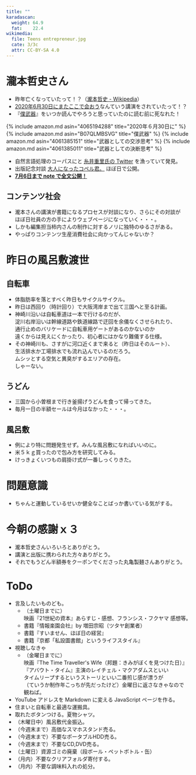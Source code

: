 ```yaml
---
title: ""
karadascan:
  weight: 64.9
  fat:    22.4
wikimedia:
  file: Teens entrepreneur.jpg
  cate: 3/3c
  attr: CC-BY-SA 4.0
---
```


# 瀧本哲史さん

* 昨年亡くなっていたって！？（[瀧本哲史 - Wikipedia](https://ja.wikipedia.org/wiki/%E7%80%A7%E6%9C%AC%E5%93%B2%E5%8F%B2)）
* [2020年6月30日にまたここで会おう](https://amazon.jp/dp/4065194288)なんていう講演をされていたって！？
* 『[僕武器](https://amazon.jp/dp/B07QLMBSVG)』をいつか読んでやろうと思っていたのに読む前に死なれた！

{% include amazon.md asin="4065194288" title="2020年６月30日に" %}
{% include amazon.md asin="B07QLMBSVG" title="僕武器" %}
{% include amazon.md asin="4061385151" title="武器としての交渉思考" %}
{% include amazon.md asin="4061385011" title="武器としての決断思考" %}

* 自然言語処理のコーパスにと [糸井重里氏の Twitter](https://twitter.com/itoi_shigesato) を漁っていて発見。
* 出版記念対談 [大人になったコペル君。](https://www.1101.com/n/s/takimoto_shukudai) ほぼ日で公開。
* **[7月6日まで note で全文公開！](https://note.com/doourhomework/n/nb4572987819b)**


## コンテンツ社会

* 瀧本さんの講演が書籍になるプロセスが対談になり、さらにその対談が  
  ほぼ日社員の方の手によりウェブページになっていく・・・。
* しかも編集担当柿内さんの制作に対するノリに独特のゆるさがある。
* やっぱりコンテンツ生産消費社会に向かってんじゃないか？


# 昨日の風呂敷渡世

## 自転車

* 体脂肪率を落とすべく昨日もサイクルサイクル。
* 昨日は西回り（時計回り）で大阪湾岸まで出て三国へと至る計画。
* 神崎川沿いは自転車道は一本で行けるのだが、  
  淀川右岸沿いは幹線道路や鉄道線路で迂回を余儀なくさせられたり、  
  通行止めのバリケードに自転車用ゲートがあるのかないのか  
  遠くからは見えにくかったり、初心者にはかなり難儀する仕様。  
* その神崎川も、さすがに河口近くまで来ると（昨日はそのルート）、  
  生活排水か工場排水でも流れ込んでいるのだろう。  
  ムシッとする空気と異臭がするエリアの存在。  
  しゃーない。


## うどん

* 三国から小曽根まで行き釜揚げうどんを食って帰ってきた。
* 毎月一日の半額セールは今月はなかった・・・。


## 風呂敷

* 例により特に問題発生せず。みんな風呂敷になればいいのに。
* 米５ｋｇ買ったので包み方を研究してみる。
* けっきょくいつもの肩掛け式が一番しっくりきた。


# 問題意識

* ちゃんと運動しているせいか健全なことばっか書いている気がする。



# 今朝の感謝ｘ３

* 瀧本哲史さんいろいろとありがとう。
* 講演と出版に携わられた方々ありがとう。
* それでもうどん半額券をクーポンでくださった丸亀製麺さんありがとう。


# ToDo

* 言及したいものども。
  * （土曜日までに）  
    映画『21世紀の資本』あらすじ・感想、フランシス・フクヤマ 感想等。
  * 書籍『情報楽園会社』by 増田宗昭（ツタヤ創業者）
  * 書籍『すいません、ほぼ日の経営』
  * 書籍『京都「私設圖書館」というライフスタイル』
* 視聴しなきゃ
  * （金曜日までに）  
    映画『The Time Traveller's Wife（邦題：きみがぼくを見つけた日）』  
    『アバウト・タイム』主演のレイチェル・マクアダムスといい  
	タイムリープするというストーリといい二番煎じ感が漂うが  
	（ていうか制作年こっちが先だったけど）金曜日に返さなきゃなので  
	観ねば。
* YouTube アドレスを Markdown に変える JavaScript ページを作る。
* 住まいと自転車と最適な運搬具。
* 取れたボタンつける。夏物シャツ。
* （木曜日中）風呂敷代金振込。
* （今週末まで）高価なスマホスタンド売る。
* （今週末まで）不要なポータブルHDD売る。
* （今週末まで）不要なCD,DVD売る。
* （土曜日）資源ゴミの廃棄（段ボール・ペットボトル・缶）
* （月内）不要なクリアフォルダ寄付する。
* （月内）不要な調味料入れの処分。

